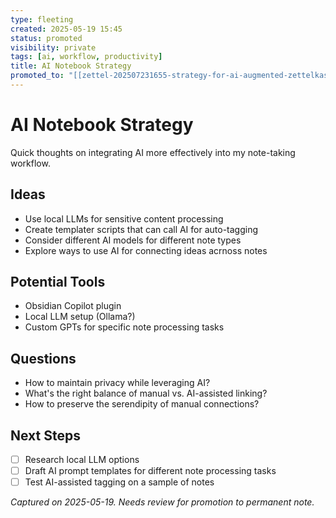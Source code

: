 ```yaml
---
type: fleeting
created: 2025-05-19 15:45
status: promoted
visibility: private
tags: [ai, workflow, productivity]
title: AI Notebook Strategy
promoted_to: "[[zettel-202507231655-strategy-for-ai-augmented-zettelkasten]]"
---
```


# AI Notebook Strategy

Quick thoughts on integrating AI more effectively into my note-taking workflow.

## Ideas
- Use local LLMs for sensitive content processing
- Create templater scripts that can call AI for auto-tagging
- Consider different AI models for different note types
- Explore ways to use AI for connecting ideas acrnoss notes

## Potential Tools
- Obsidian Copilot plugin
- Local LLM setup (Ollama?)
- Custom GPTs for specific note processing tasks

## Questions
- How to maintain privacy while leveraging AI?
- What's the right balance of manual vs. AI-assisted linking?
- How to preserve the serendipity of manual connections?

## Next Steps
- [ ] Research local LLM options
- [ ] Draft AI prompt templates for different note processing tasks
- [ ] Test AI-assisted tagging on a sample of notes

*Captured on 2025-05-19. Needs review for promotion to permanent note.*
